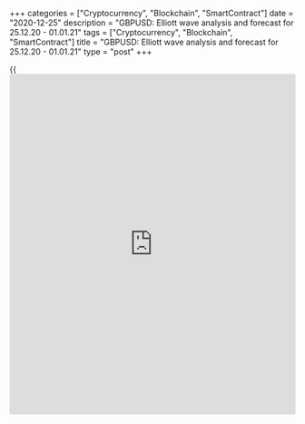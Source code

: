 +++
categories = ["Cryptocurrency", "Blockchain", "SmartContract"]
date = "2020-12-25"
description = "GBPUSD: Elliott wave analysis and forecast for 25.12.20 - 01.01.21"
tags = ["Cryptocurrency", "Blockchain", "SmartContract"]
title = "GBPUSD: Elliott wave analysis and forecast for 25.12.20 - 01.01.21"
type = "post"
+++

{{<iframe id="large-banner" src="https://www.bounty.group/#slide=7.0" width="100%" height="600" scrolling="no" style="border: 0px solid rgb(216, 221, 230); border-radius: 3px;">}}

2020-12-25

2020-12-25

GBPUSD: Elliott wave analysis and forecast for 25.12.20 – 01.01.21Alex
Geuta

 **Main scenario:** consider long positions from corrections above the
level of 1.3303 ****with the target of 1.3700 – 1.3800.

 **Alternative scenario:** breakout and consolidation below the level of
1.3303 ****will allow the pair to continue declining to the levels of
1.3194 – 1.3128.

 **Analysis:** Daily time frame: presumably, the first wave of larger
degree (1) continues developing, with wave 5 of (1) forming inside. On
the H4 time frame, the third wave of smaller degree iii of 5 has been
completed and a local correction as wave iv of 5 has been completed. On
the H1 time frame, wave v of 5 is developing with wave (iii) of v
forming inside. If the presumption is correct, the pair will continue to
rise to the levels of 1.3700 – 1.3800. The level of 1.3303 ****is
critical in this scenario as its breakout will enable the pair to
continue declining to the levels of 1.3194 – 1.3128.

* * *

* * *

## Price chart of GBPUSD in real time mode

The content of this article reflects the author’s opinion and does not
necessarily reflect the official position of LiteForex. The material
published on this page is provided for informational purposes only and
should not be considered as the provision of investment advice for the
purposes of Directive 2004/39/EC.

Rate this article:

{{value}}

( {{count}} {{title}} )